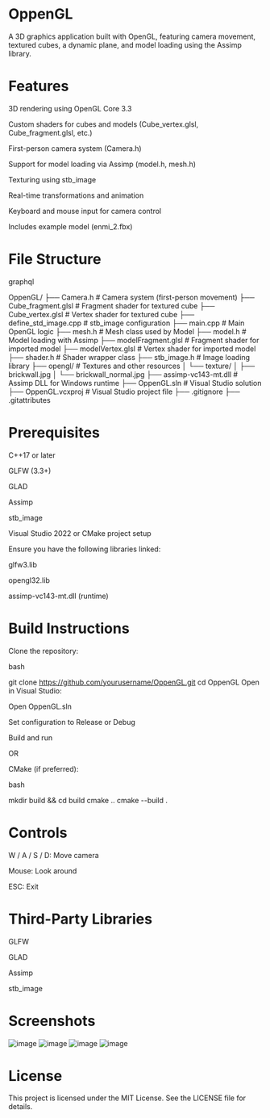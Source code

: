 # OppenGL
A 3D graphics application built with OpenGL, featuring camera movement, textured cubes, a dynamic plane, and model loading using the Assimp library.

# Features
3D rendering using OpenGL Core 3.3

Custom shaders for cubes and models (Cube_vertex.glsl, Cube_fragment.glsl, etc.)

First-person camera system (Camera.h)

Support for model loading via Assimp (model.h, mesh.h)

Texturing using stb_image

Real-time transformations and animation

Keyboard and mouse input for camera control

Includes example model (enmi_2.fbx)

# File Structure
graphql

OppenGL/
├── Camera.h                  # Camera system (first-person movement)
├── Cube_fragment.glsl        # Fragment shader for textured cube
├── Cube_vertex.glsl          # Vertex shader for textured cube
├── define_std_image.cpp      # stb_image configuration
├── main.cpp                  # Main OpenGL logic
├── mesh.h                    # Mesh class used by Model
├── model.h                   # Model loading with Assimp
├── modelFragment.glsl        # Fragment shader for imported model
├── modelVertex.glsl          # Vertex shader for imported model
├── shader.h                  # Shader wrapper class
├── stb_image.h               # Image loading library
├── opengl/                   # Textures and other resources
│   └── texture/
│       ├── brickwall.jpg
│       └── brickwall_normal.jpg
├── assimp-vc143-mt.dll       # Assimp DLL for Windows runtime
├── OppenGL.sln               # Visual Studio solution
├── OppenGL.vcxproj           # Visual Studio project file
├── .gitignore
├── .gitattributes

# Prerequisites
C++17 or later

GLFW (3.3+)

GLAD

Assimp

stb_image

Visual Studio 2022 or CMake project setup

Ensure you have the following libraries linked:

glfw3.lib

opengl32.lib

assimp-vc143-mt.dll (runtime)

# Build Instructions
Clone the repository:

bash

git clone https://github.com/yourusername/OppenGL.git
cd OppenGL
Open in Visual Studio:

Open OppenGL.sln

Set configuration to Release or Debug

Build and run

OR

CMake (if preferred):

bash

mkdir build && cd build
cmake ..
cmake --build .
# Controls
W / A / S / D: Move camera

Mouse: Look around

ESC: Exit

# Third-Party Libraries
GLFW

GLAD

Assimp

stb_image

# Screenshots
![image](https://github.com/user-attachments/assets/6daf603d-c28a-4259-a9ef-85696a2dd382)
![image](https://github.com/user-attachments/assets/429ab313-1796-4cb5-a17c-b5511395050c)
![image](https://github.com/user-attachments/assets/0c69e3a7-6388-4a31-b917-5723c20f5087)
![image](https://github.com/user-attachments/assets/9d8d1dd9-05d7-4361-9d9a-da4445c0c5af)


# License
This project is licensed under the MIT License. See the LICENSE file for details.
